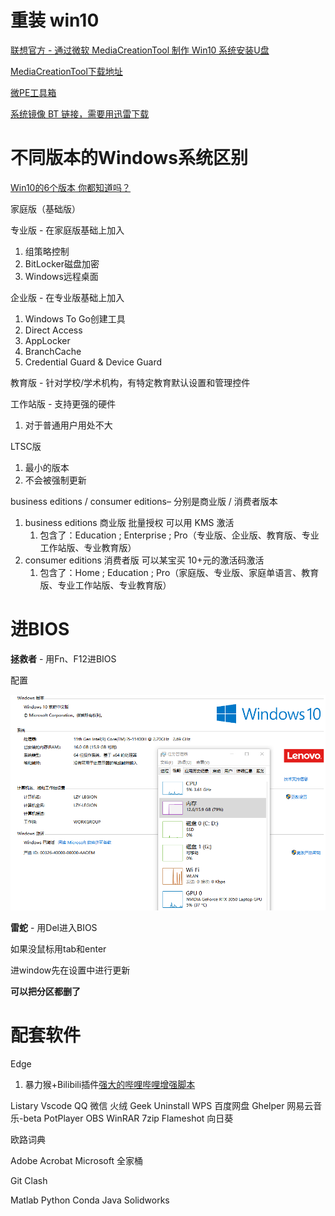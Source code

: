 # 重装 win10

[联想官方 - 通过微软 MediaCreationTool 制作 Win10 系统安装U盘](https://iknow.lenovo.com.cn/detail/dc_177365.html)

[MediaCreationTool下载地址](https://www.microsoft.com/zh-cn/software-download/windows10)

[微PE工具箱](https://www.wepe.com.cn/download.html)

[系统镜像 BT 链接，需要用迅雷下载](https://next.itellyou.cn/Original/Index#)

# 不同版本的Windows系统区别

[Win10的6个版本 你都知道吗？](https://www.bilibili.com/video/BV1uq4y1J7z5/)

家庭版（基础版）

专业版 - 在家庭版基础上加入
1. 组策略控制
2. BitLocker磁盘加密
3. Windows远程桌面

企业版 - 在专业版基础上加入
1. Windows To Go创建工具
2. Direct Access
3. AppLocker
4. BranchCache
5. Credential Guard & Device Guard

教育版 - 针对学校/学术机构，有特定教育默认设置和管理控件

工作站版 - 支持更强的硬件
1. 对于普通用户用处不大

LTSC版
1. 最小的版本
2. 不会被强制更新


business editions / consumer editions– 分别是商业版 / 消费者版本
1. business editions 商业版 批量授权 可以用 KMS 激活
   1. 包含了：Education ; Enterprise ; Pro（专业版、企业版、教育版、专业工作站版、专业教育版）
2. consumer editions 消费者版 可以某宝买 10+元的激活码激活
   1. 包含了：Home ; Education ; Pro（家庭版、专业版、家庭单语言、教育版、专业工作站版、专业教育版）

# 进BIOS

**拯救者** - 用Fn、F12进BIOS

配置

![](pics/win001.png)

**雷蛇** - 用Del进入BIOS

如果没鼠标用tab和enter

进window先在设置中进行更新

**可以把分区都删了**

# 配套软件

Edge
1. 暴力猴+Bilibili插件[强大的哔哩哔哩增强脚本](https://github.com/the1812/Bilibili-Evolved)

Listary
Vscode
QQ
微信
火绒
Geek Uninstall
WPS
百度网盘
Ghelper
网易云音乐-beta
PotPlayer
OBS
WinRAR
7zip
Flameshot
向日葵

欧路词典

Adobe Acrobat
Microsoft 全家桶



Git
Clash


Matlab
Python
Conda
Java
Solidworks

